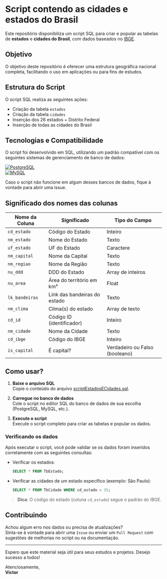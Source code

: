 # Script contendo as cidades e estados do Brasil

Este repositório disponibiliza um script SQL para criar e popular as tabelas de **estados** e **cidades do Brasil**, com dados baseados no [IBGE](https://www.ibge.gov.br/cidades-e-estados).

## Objetivo

O objetivo deste repositório é oferecer uma estrutura geográfica nacional completa, facilitando o uso em aplicações ou para fins de estudos.

## Estrutura do Script

O script SQL realiza as seguintes ações:

- Criação da tabela `estados`
- Criação da tabela `cidades`
- Inserção dos 26 estados + Distrito Federal
- Inserção de todas as cidades do Brasil

## Tecnologias e Compatibilidade

O script foi desenvolvido em SQL, utilizando um padrão compatível com os seguintes sistemas de gerenciamento de banco de dados:

[![PostgreSQL](https://img.shields.io/badge/PostgreSQL-%23336791.svg?logo=postgresql&logoColor=white)](https://www.postgresql.org/)  
[![MySQL](https://img.shields.io/badge/MySQL-%2300f.svg?logo=mysql&logoColor=white)](https://www.mysql.com/)

Caso o script não funcione em algum desses bancos de dados, fique à vontade para abrir uma issue.

## Significado dos nomes das colunas

| Nome da Coluna           | Significado                  | Tipo do Campo                    |
| ------------------------ | ---------------------------- | -------------------------------- |
| `cd_estado`              | Código do Estado             | Inteiro                          |
| `nm_estado`              | Nome do Estado               | Texto                            |
| `uf_estado`              | UF do Estado                 | Caractere                        |
| `nm_capital`             | Nome da Capital              | Texto                            |
| `nm_regiao`              | Nome da Região               | Texto                            |
| `nu_ddd`                 | DDD do Estado                | Array de inteiros                |
| `nu_area`                | Área do território em km²    | Float                            |
| `lk_bandeiras`           | Link das bandeiras do estado | Texto                            |
| `nm_clima`               | Clima(s) do estado           | Array de texto                   |
| `cd_id`                  | Código ID (identificador)    | Inteiro                          |
| `nm_cidade`              | Nome da Cidade               | Texto                            |
| `cd_ibge`                | Código do IBGE               | Inteiro                          |
| `is_capital`             | É capital?                   | Verdadeiro ou Falso (booleano)   |

## Como usar?

1. **Baixe o arquivo SQL**  
   Copie o conteúdo do arquivo [scriptEstadosECidades.sql](https://github.com/Vicjun22/script-cidades-e-estados-brasileiros_sql/blob/main/scriptEstadosECidades.sql).

2. **Carregue no banco de dados**  
   Cole o script no editor SQL do banco de dados de sua escolha (PostgreSQL, MySQL, etc.).

3. **Execute o script**  
   Execute o script completo para criar as tabelas e popular os dados.

### Verificando os dados

Após executar o script, você pode validar se os dados foram inseridos corretamente com as seguintes consultas:

- Verificar os estados:
  ```sql
  SELECT * FROM TbEstado;
  ```

- Verificar as cidades de um estado específico (exemplo: São Paulo):
  ```sql
  SELECT * FROM TbCidade WHERE cd_estado = 35;
  ```

> **Dica**: O código do estado (coluna `cd_estado`) segue o padrão do IBGE.

## Contribuindo

Achou algum erro nos dados ou precisa de atualizações?  
Sinta-se à vontade para abrir uma `Issue` ou enviar um `Pull Request` com sugestões de melhorias no script ou na documentação.

---

Espero que este material seja útil para seus estudos e projetos. Desejo sucesso a todos!

Atenciosamente,  
**Victor**
